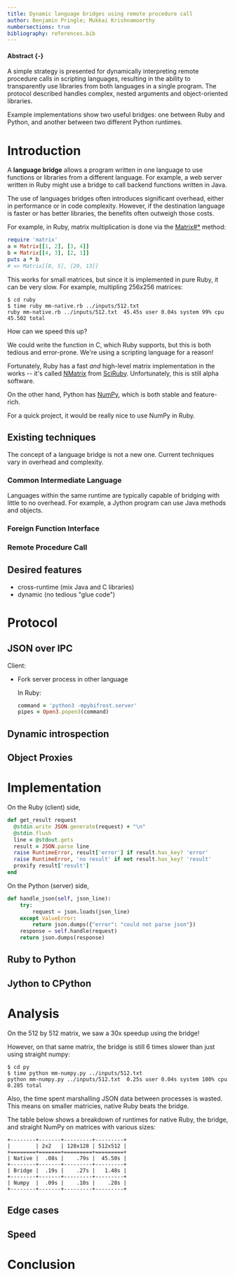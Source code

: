```yaml
---
title: Dynamic language bridges using remote procedure call
author: Benjamin Pringle; Mukkai Krishnamoorthy
numbersections: true
bibliography: references.bib
---
```


#### Abstract {-}

A simple strategy is presented for dynamically interpreting remote procedure
calls in scripting languages, resulting in the ability to transparently use
libraries from both languages in a single program. The protocol described
handles complex, nested arguments and object-oriented libraries.

Example implementations show two useful bridges: one between Ruby and Python,
and another between two different Python runtimes.

# Introduction

A **language bridge** allows a program written in one language to use functions
or libraries from a different language. For example, a web server written in
Ruby might use a bridge to call backend functions written in Java.

The use of languages bridges often introduces significant overhead, either in
performance or in code complexity. However, if the destination language is
faster or has better libraries, the benefits often outweigh those costs.

For example, in Ruby, matrix multiplication is done via the
[Matrix#*](http://www.ruby-doc.org/stdlib-2.0.0/libdoc/matrix/rdoc/Matrix.html#method-i-2A)
method:

```ruby
require 'matrix'
a = Matrix[[1, 2], [3, 4]]
b = Matrix[[4, 3], [2, 1]]
puts a * b
# => Matrix[[8, 5], [20, 13]]
```

This works for small matrices, but since it is implemented in pure Ruby, it can
be very slow. For example, multipling 256x256 matrices:

    $ cd ruby
    $ time ruby mm-native.rb ../inputs/512.txt
    ruby mm-native.rb ../inputs/512.txt  45.45s user 0.04s system 99% cpu 45.502 total

How can we speed this up?

We could write the function in C, which Ruby supports, but this is both tedious
and error-prone. We're using a scripting language for a reason!

Fortunately, Ruby has a fast *and* high-level matrix implementation in the
works -- it's called [NMatrix](http://sciruby.com/nmatrix/) from
[SciRuby](http://sciruby.com/). Unfortunately, this is still alpha software.

On the other hand, Python has [NumPy](http://www.numpy.org/), which is both
stable and feature-rich.

For a quick project, it would be really nice to use NumPy in Ruby.

## Existing techniques

The concept of a language bridge is not a new one. Current techniques vary in
overhead and complexity.

### Common Intermediate Language

Languages within the same runtime are typically capable of bridging with little
to no overhead. For example, a Jython program can use Java methods and objects.

### Foreign Function Interface

### Remote Procedure Call

## Desired features

-   cross-runtime (mix Java and C libraries)
-   dynamic (no tedious "glue code")

# Protocol

## JSON over IPC

Client:

-   Fork server process in other language

    In Ruby:

    ```ruby
    command = 'python3 -mpybifrost.server'
    pipes = Open3.popen3(command)
    ```

## Dynamic introspection

## Object Proxies

# Implementation

On the Ruby (client) side,

```ruby
def get_result request
  @stdin.write JSON.generate(request) + "\n"
  @stdin.flush
  line = @stdout.gets
  result = JSON.parse line
  raise RuntimeError, result['error'] if result.has_key? 'error'
  raise RuntimeError, 'no result' if not result.has_key? 'result'
  proxify result['result']
end
```

On the Python (server) side,

```python
def handle_json(self, json_line):
    try:
        request = json.loads(json_line)
    except ValueError:
        return json.dumps({"error": "could not parse json"})
    response = self.handle(request)
    return json.dumps(response)
```

## Ruby to Python

## Jython to CPython

# Analysis

On the 512 by 512 matrix, we saw a 30x speedup using the bridge!

However, on that same matrix, the bridge is still 6 times slower than just
using straight numpy:

    $ cd py
    $ time python mm-numpy.py ../inputs/512.txt 
    python mm-numpy.py ../inputs/512.txt  0.25s user 0.04s system 100% cpu 0.285 total

Also, the time spent marshalling JSON data between processes is wasted. This
means on smaller matricies, native Ruby beats the bridge.

The table below shows a breakdown of runtimes for native Ruby, the bridge, and
straight NumPy on matrices with various sizes:

    +--------+-------+---------+---------+
    |        | 2x2   | 128x128 | 512x512 |
    +========+=======+=========+=========+
    | Native |  .08s |    .79s |  45.50s |
    +--------+-------+---------+---------+
    | Bridge |  .19s |    .27s |   1.48s |
    +--------+-------+---------+---------+
    | Numpy  |  .09s |    .10s |    .28s |
    +--------+-------+---------+---------+

## Edge cases

## Speed

# Conclusion
